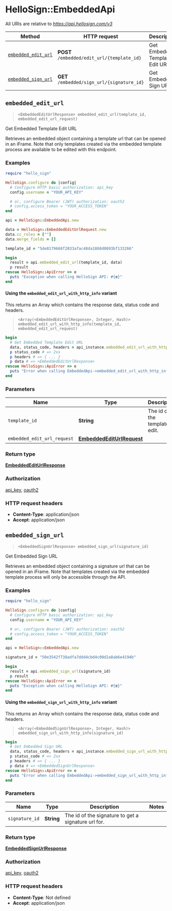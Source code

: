 # HelloSign::EmbeddedApi

All URIs are relative to *https://api.hellosign.com/v3*

| Method | HTTP request | Description |
| ------ | ------------ | ----------- |
| [`embedded_edit_url`](EmbeddedApi.md#embedded_edit_url) | **POST** `/embedded/edit_url/{template_id}` | Get Embedded Template Edit URL |
| [`embedded_sign_url`](EmbeddedApi.md#embedded_sign_url) | **GET** `/embedded/sign_url/{signature_id}` | Get Embedded Sign URL |


## `embedded_edit_url`

> `<EmbeddedEditUrlResponse> embedded_edit_url(template_id, embedded_edit_url_request)`

Get Embedded Template Edit URL

Retrieves an embedded object containing a template url that can be opened in an iFrame. Note that only templates created via the embedded template process are available to be edited with this endpoint.

### Examples

```ruby
require "hello_sign"

HelloSign.configure do |config|
  # Configure HTTP basic authorization: api_key
  config.username = "YOUR_API_KEY"

  # or, configure Bearer (JWT) authorization: oauth2
  # config.access_token = "YOUR_ACCESS_TOKEN"
end

api = HelloSign::EmbeddedApi.new

data = HelloSign::EmbeddedEditUrlRequest.new
data.cc_roles = [""]
data.merge_fields = []

template_id = "5de8179668f2033afac48da1868d0093bf133266"

begin
  result = api.embedded_edit_url(template_id, data)
  p result
rescue HelloSign::ApiError => e
  puts "Exception when calling HelloSign API: #{e}"
end

```

#### Using the `embedded_edit_url_with_http_info` variant

This returns an Array which contains the response data, status code and headers.

> `<Array(<EmbeddedEditUrlResponse>, Integer, Hash)> embedded_edit_url_with_http_info(template_id, embedded_edit_url_request)`

```ruby
begin
  # Get Embedded Template Edit URL
  data, status_code, headers = api_instance.embedded_edit_url_with_http_info(template_id, embedded_edit_url_request)
  p status_code # => 2xx
  p headers # => { ... }
  p data # => <EmbeddedEditUrlResponse>
rescue HelloSign::ApiError => e
  puts "Error when calling EmbeddedApi->embedded_edit_url_with_http_info: #{e}"
end
```

### Parameters

| Name | Type | Description | Notes |
| ---- | ---- | ----------- | ----- |
| `template_id` | **String** | The id of the template to edit. |  |
| `embedded_edit_url_request` | [**EmbeddedEditUrlRequest**](EmbeddedEditUrlRequest.md) |  |  |

### Return type

[**EmbeddedEditUrlResponse**](EmbeddedEditUrlResponse.md)

### Authorization

[api_key](../README.md#api_key), [oauth2](../README.md#oauth2)

### HTTP request headers

- **Content-Type**: application/json
- **Accept**: application/json


## `embedded_sign_url`

> `<EmbeddedSignUrlResponse> embedded_sign_url(signature_id)`

Get Embedded Sign URL

Retrieves an embedded object containing a signature url that can be opened in an iFrame. Note that templates created via the embedded template process will only be accessible through the API.

### Examples

```ruby
require "hello_sign"

HelloSign.configure do |config|
  # Configure HTTP basic authorization: api_key
  config.username = "YOUR_API_KEY"

  # or, configure Bearer (JWT) authorization: oauth2
  # config.access_token = "YOUR_ACCESS_TOKEN"
end

api = HelloSign::EmbeddedApi.new

signature_id = "50e3542f738adfa7ddd4cbd4c00d2a8ab6e4194b"

begin
  result = api.embedded_sign_url(signature_id)
  p result
rescue HelloSign::ApiError => e
  puts "Exception when calling HelloSign API: #{e}"
end

```

#### Using the `embedded_sign_url_with_http_info` variant

This returns an Array which contains the response data, status code and headers.

> `<Array(<EmbeddedSignUrlResponse>, Integer, Hash)> embedded_sign_url_with_http_info(signature_id)`

```ruby
begin
  # Get Embedded Sign URL
  data, status_code, headers = api_instance.embedded_sign_url_with_http_info(signature_id)
  p status_code # => 2xx
  p headers # => { ... }
  p data # => <EmbeddedSignUrlResponse>
rescue HelloSign::ApiError => e
  puts "Error when calling EmbeddedApi->embedded_sign_url_with_http_info: #{e}"
end
```

### Parameters

| Name | Type | Description | Notes |
| ---- | ---- | ----------- | ----- |
| `signature_id` | **String** | The id of the signature to get a signature url for. |  |

### Return type

[**EmbeddedSignUrlResponse**](EmbeddedSignUrlResponse.md)

### Authorization

[api_key](../README.md#api_key), [oauth2](../README.md#oauth2)

### HTTP request headers

- **Content-Type**: Not defined
- **Accept**: application/json

